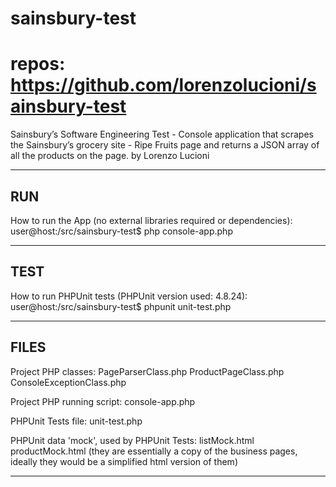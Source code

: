 # sainsbury-test
# repos: https://github.com/lorenzolucioni/sainsbury-test

Sainsbury’s Software Engineering Test - Console application that scrapes the Sainsbury’s grocery site - Ripe Fruits page and returns a JSON array of all the products on the page.
by Lorenzo Lucioni

------
RUN
---
How to run the App (no external libraries required or dependencies):
user@host:/src/sainsbury-test$ php console-app.php 

------
TEST
---
How to run PHPUnit tests (PHPUnit version used: 4.8.24):
user@host:/src/sainsbury-test$ phpunit unit-test.php

------
FILES
---
Project PHP classes:
PageParserClass.php
ProductPageClass.php
ConsoleExceptionClass.php

Project PHP running script:
console-app.php

PHPUnit Tests file:
unit-test.php

PHPUnit data 'mock', used by PHPUnit Tests:
listMock.html
productMock.html
(they are essentially a copy of the business pages, ideally they would be a simplified html version of them)

------
